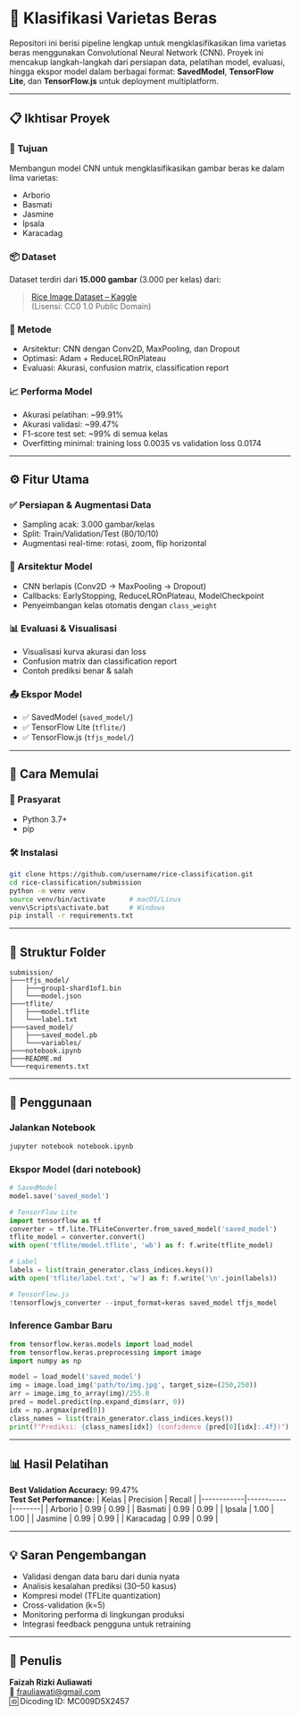 
# 🌾 Klasifikasi Varietas Beras

Repositori ini berisi pipeline lengkap untuk mengklasifikasikan lima varietas beras menggunakan Convolutional Neural Network (CNN). Proyek ini mencakup langkah-langkah dari persiapan data, pelatihan model, evaluasi, hingga ekspor model dalam berbagai format: **SavedModel**, **TensorFlow Lite**, dan **TensorFlow.js** untuk deployment multiplatform.

---

## 📋 Ikhtisar Proyek

### 🎯 Tujuan
Membangun model CNN untuk mengklasifikasikan gambar beras ke dalam lima varietas:
- Arborio
- Basmati
- Jasmine
- Ipsala
- Karacadag

### 📦 Dataset
Dataset terdiri dari **15.000 gambar** (3.000 per kelas) dari:
> [Rice Image Dataset – Kaggle](https://www.kaggle.com/datasets/muratkokludataset/rice-image-dataset)  
(Lisensi: CC0 1.0 Public Domain)

### 🧠 Metode
- Arsitektur: CNN dengan Conv2D, MaxPooling, dan Dropout
- Optimasi: Adam + ReduceLROnPlateau
- Evaluasi: Akurasi, confusion matrix, classification report

### 📈 Performa Model
- Akurasi pelatihan: ~99.91%
- Akurasi validasi: ~99.47%
- F1-score test set: ~99% di semua kelas
- Overfitting minimal: training loss 0.0035 vs validation loss 0.0174

---

## ⚙️ Fitur Utama

### ✅ Persiapan & Augmentasi Data
- Sampling acak: 3.000 gambar/kelas
- Split: Train/Validation/Test (80/10/10)
- Augmentasi real-time: rotasi, zoom, flip horizontal

### 🧱 Arsitektur Model
- CNN berlapis (Conv2D → MaxPooling → Dropout)
- Callbacks: EarlyStopping, ReduceLROnPlateau, ModelCheckpoint
- Penyeimbangan kelas otomatis dengan `class_weight`

### 📊 Evaluasi & Visualisasi
- Visualisasi kurva akurasi dan loss
- Confusion matrix dan classification report
- Contoh prediksi benar & salah

### 📤 Ekspor Model
- ✅ SavedModel (`saved_model/`)
- ✅ TensorFlow Lite (`tflite/`)
- ✅ TensorFlow.js (`tfjs_model/`)

---

## 🚀 Cara Memulai

### 🧰 Prasyarat
- Python 3.7+
- pip

### 🛠 Instalasi
```bash
git clone https://github.com/username/rice-classification.git
cd rice-classification/submission
python -m venv venv
source venv/bin/activate      # macOS/Linux
venv\Scripts\activate.bat     # Windows
pip install -r requirements.txt
```

---

## 📂 Struktur Folder

```
submission/
├───tfjs_model/
│   ├───group1-shard1of1.bin
│   └───model.json
├───tflite/
│   ├───model.tflite
│   └───label.txt
├───saved_model/
│   ├───saved_model.pb
│   └───variables/
├───notebook.ipynb
├───README.md
└───requirements.txt
```

---

## 📝 Penggunaan

### Jalankan Notebook
```bash
jupyter notebook notebook.ipynb
```

### Ekspor Model (dari notebook)
```python
# SavedModel
model.save('saved_model')

# TensorFlow Lite
import tensorflow as tf
converter = tf.lite.TFLiteConverter.from_saved_model('saved_model')
tflite_model = converter.convert()
with open('tflite/model.tflite', 'wb') as f: f.write(tflite_model)

# Label
labels = list(train_generator.class_indices.keys())
with open('tflite/label.txt', 'w') as f: f.write('\n'.join(labels))

# TensorFlow.js
!tensorflowjs_converter --input_format=keras saved_model tfjs_model
```

### Inference Gambar Baru
```python
from tensorflow.keras.models import load_model
from tensorflow.keras.preprocessing import image
import numpy as np

model = load_model('saved_model')
img = image.load_img('path/to/img.jpg', target_size=(250,250))
arr = image.img_to_array(img)/255.0
pred = model.predict(np.expand_dims(arr, 0))
idx = np.argmax(pred[0])
class_names = list(train_generator.class_indices.keys())
print(f"Prediksi: {class_names[idx]} (confidence {pred[0][idx]:.4f})")
```

---

## 📊 Hasil Pelatihan

**Best Validation Accuracy:** 99.47%  
**Test Set Performance:**
| Kelas      | Precision | Recall |
|------------|-----------|--------|
| Arborio    | 0.99      | 0.99   |
| Basmati    | 0.99      | 0.99   |
| Ipsala     | 1.00      | 1.00   |
| Jasmine    | 0.99      | 0.99   |
| Karacadag  | 0.99      | 0.99   |

---

## 💡 Saran Pengembangan
- Validasi dengan data baru dari dunia nyata
- Analisis kesalahan prediksi (30–50 kasus)
- Kompresi model (TFLite quantization)
- Cross-validation (k=5)
- Monitoring performa di lingkungan produksi
- Integrasi feedback pengguna untuk retraining

---

## 👤 Penulis

**Faizah Rizki Auliawati**  
📧 frauliawati@gmail.com  
🆔 Dicoding ID: MC009D5X2457
